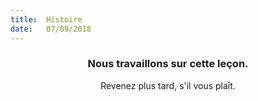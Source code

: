 ```yaml
---
title:  Histoire
date:   07/09/2018
---
```


### <center>Nous travaillons sur cette leçon.</center>
<center>Revenez plus tard, s'il vous plaît.</center>